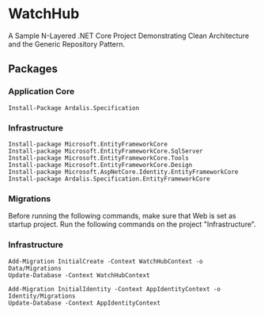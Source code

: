 # WatchHub

A Sample N-Layered .NET Core Project
Demonstrating Clean Architecture and the Generic Repository Pattern.

## Packages

### Application Core
```
Install-Package Ardalis.Specification
````

### Infrastructure
```
Install-package Microsoft.EntityFrameworkCore
Install-package Microsoft.EntityFrameworkCore.SqlServer
Install-package Microsoft.EntityFrameworkCore.Tools
Install-package Microsoft.EntityFrameworkCore.Design
Install-package Microsoft.AspNetCore.Identity.EntityFrameworkCore
Install-package Ardalis.Specification.EntityFrameworkCore
```

### Migrations

Before running the following commands, make sure that Web is set as startup project. Run the following commands on the project "Infrastructure".

### Infrastructure
```
Add-Migration InitialCreate -Context WatchHubContext -o Data/Migrations
Update-Database -Context WatchHubContext

Add-Migration InitialIdentity -Context AppIdentityContext -o Identity/Migrations
Update-Database -Context AppIdentityContext
```